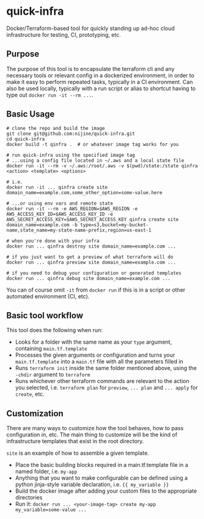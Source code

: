 # quick-infra
Docker/Terraform-based tool for quickly standing up ad-hoc cloud infrastructure for testing, CI, prototyping, etc.

## Purpose
The purpose of this tool is to encapsulate the terraform cli and any necessary tools or relevant config in a dockerized environment, in order to make it easy to perform repeated tasks, typically in a CI environment. Can also be used locally, typically with a run script or alias to shortcut having to type out `docker run -it --rm ...`.

## Basic Usage
```
# clone the repo and build the image
git clone git@github.com:nijine/quick-infra.git
cd quick-infra
docker build -t qinfra .  # or whatever image tag works for you

# run quick-infra using the specified image tag
# ...using a config file located in ~/.aws and a local state file
docker run -it --rm -v ~/.aws:/root/.aws -v $(pwd)/state:/state qinfra <action> <template> <options>

# i.e.
docker run -it ... qinfra create site domain_name=example.com,some_other_option=some-value.here

# ...or using env vars and remote state
docker run -it --rm -e AWS_REGION=$AWS_REGION -e AWS_ACCESS_KEY_ID=$AWS_ACCESS_KEY_ID -e AWS_SECRET_ACCESS_KEY=$AWS_SECRET_ACCESS_KEY qinfra create site domain_name=example.com -b type=s3,bucket=my-bucket-name,state_name=my-state-name-prefix,region=us-east-1

# when you're done with your infra
docker run ... qinfra destroy site domain_name=example.com ...

# if you just want to get a preview of what terraform will do
docker run ... qinfra preview site domain_name=example.com ...

# if you need to debug your configuration or generated templates
docker run ... qinfra debug site domain_name=example.com ...
```

You can of course omit `-it` from `docker run` if this is in a script or other automated environment (CI, etc).

## Basic tool workflow
This tool does the following when run:

* Looks for a folder with the same name as your `type` argument, containing `main.tf.template`
* Processes the given arguments or configuration and turns your `main.tf.template` into a `main.tf` file with all the parameters filled in
* Runs `terraform init` inside the same folder mentioned above, using the `-chdir` argument to `terraform`
* Runs whichever other terraform commands are relevant to the action you selected, i.e. `terraform plan` for `preview`, `... plan` and `... apply` for `create`, etc.

## Customization
There are many ways to customize how the tool behaves, how to pass configuration in, etc. The main thing to customize will be the kind of infrastructure templates that exist in the root directory.

`site` is an example of how to assemble a given template.
* Place the basic building blocks required in a main.tf.template file in a named folder, i.e. `my-app`
* Anything that you want to make configurable can be defined using a python jinja-style variable declaration, i.e. `{{ my_variable }}`
* Build the docker image after adding your custom files to the appropriate directories
* Run it: `docker run ... <your-image-tag> create my-app my_variable=some-value ...`

